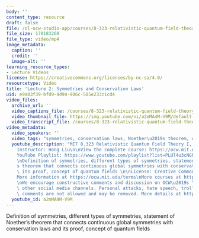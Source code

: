 ```yaml
---
body: ''
content_type: resource
draft: false
file: /ol-ocw-studio-app/courses/8-323-relativistic-quantum-field-theory-i-spring-2023/ocw_8323_lecture02_2023feb08_360p_16_9.mp4
file_size: 170183260
file_type: video/mp4
image_metadata:
  caption: ''
  credit: ''
  image-alt: ''
learning_resource_types:
- Lecture Videos
license: https://creativecommons.org/licenses/by-nc-sa/4.0/
resourcetype: Video
title: 'Lecture 2: Symmetries and Conservation Laws'
uid: e9a83f39-bfd9-4d94-906c-585e233c1cd4
video_files:
  archive_url: ''
  video_captions_file: /courses/8-323-relativistic-quantum-field-theory-i-spring-2023/1JJCeeqqOswjWCNy_08ITgFhsfEHkFRcC_transcript.webvtt
  video_thumbnail_file: https://img.youtube.com/vi/a2mMA4M-V9M/default.jpg
  video_transcript_file: /courses/8-323-relativistic-quantum-field-theory-i-spring-2023/1JJCeeqqOswjWCNy_08ITgFhsfEHkFRcC_transcript.pdf
video_metadata:
  video_speakers: ''
  video_tags: "symmetries, conservation laws, Noether\u2019s theorem, quantum fields"
  youtube_description: "MIT 8.323 Relativistic Quantum Field Theory I, Spring 2023\n\
    Instructor: Hong Liu\n\nView the complete course: https://ocw.mit.edu/courses/8-323-relativistic-quantum-field-theory-i-spring-2023/\n\
    YouTube Playlist: https://www.youtube.com/playlist?list=PLUl4u3cNGP61AV6bhf4mB3tCyWQrI_uU5\n\
    \nDefinition of symmetries, different types of symmetries, statement of Noether\u2019\
    s theorem that connects continuous global symmetries with conservation laws and\
    \ its proof, concept of quantum fields \n\nLicense: Creative Commons BY-NC-SA\n\
    More information at https://ocw.mit.edu/terms\nMore courses at https://ocw.mit.edu\n\
    \nWe encourage constructive comments and discussion on OCW\u2019s YouTube and\
    \ other social media channels. Personal attacks, hate speech, trolling, and inappropriate\
    \ comments are not allowed and may be removed. More details at https://ocw.mit.edu/comments.\n"
  youtube_id: a2mMA4M-V9M
---
```

Definition of symmetries, different types of symmetries, statement of Noether’s theorem that connects continuous global symmetries with conservation laws and its proof, concept of quantum fields